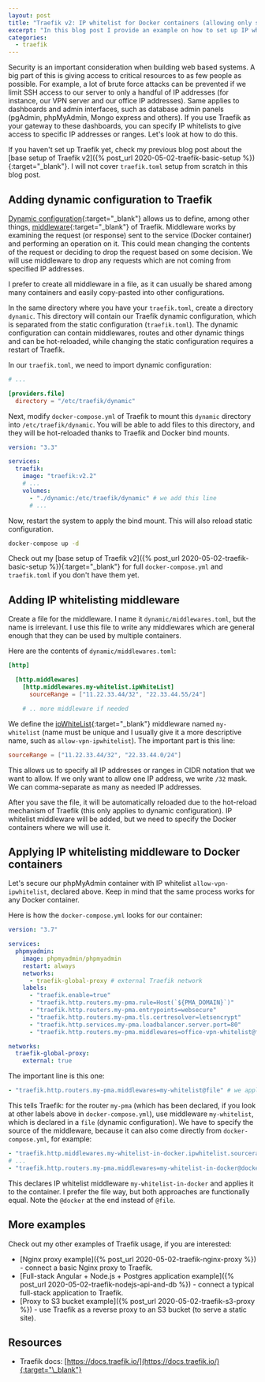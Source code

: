 ```yaml
---
layout: post
title: "Traefik v2: IP whitelist for Docker containers (allowing only specified IP addresses)"
excerpt: "In this blog post I provide an example on how to set up IP whitelist for Docker containers, such as database interfaces and private monitoring dashboards using Traefik v2."
categories:
  - traefik
---
```


Security is an important consideration when building web based systems. A big part of this is giving access to critical resources to as few people as possible. For example, a lot of brute force attacks can be prevented if we limit SSH access to our server to only a handful of IP addresses (for instance, our VPN server and our office IP addresses). Same applies to dashboards and admin interfaces, such as database admin panels (pgAdmin, phpMyAdmin, Mongo express and others). If you use Traefik as your gateway to these dashboards, you can specify IP whitelists to give access to specific IP addresses or ranges. Let's look at how to do this.

If you haven't set up Traefik yet, check my previous blog post about the [base setup of Traefik v2]({% post_url 2020-05-02-traefik-basic-setup %}){:target="\_blank"}. I will not cover `traefik.toml` setup from scratch in this blog post.

## Adding dynamic configuration to Traefik

[Dynamic configuration](https://doc.traefik.io/traefik/getting-started/configuration-overview/#the-dynamic-configuration){:target="\_blank"} allows us to define, among other things, [middleware](https://docs.traefik.io/middlewares/overview/){:target="\_blank"} of Traefik. Middleware works by examining the request (or response) sent to the service (Docker container) and performing an operation on it. This could mean changing the contents of the request or deciding to drop the request based on some decision. We will use middleware to drop any requests which are not coming from specified IP addresses.

I prefer to create all middleware in a file, as it can usually be shared among many containers and easily copy-pasted into other configurations.

In the same directory where you have your `traefik.toml`, create a directory `dynamic`. This directory will contain our Traefik dynamic configuration, which is separated from the static configuration (`traefik.toml`). The dynamic configuration can contain middlewares, routes and other dynamic things and can be hot-reloaded, while changing the static configuration requires a restart of Traefik.

In our `traefik.toml`, we need to import dynamic configuration:

```toml
# ...

[providers.file]
  directory = "/etc/traefik/dynamic"
```

Next, modify `docker-compose.yml` of Traefik to mount this `dynamic` directory into `/etc/traefik/dynamic`. You will be able to add files to this directory, and they will be hot-reloaded thanks to Traefik and Docker bind mounts.

```yaml
version: "3.3"

services:
  traefik:
    image: "traefik:v2.2"
    # ...
    volumes:
      - "./dynamic:/etc/traefik/dynamic" # we add this line
      # ...
```

Now, restart the system to apply the bind mount. This will also reload static configuration.

```bash
docker-compose up -d
```

Check out my [base setup of Traefik v2]({% post_url 2020-05-02-traefik-basic-setup %}){:target="\_blank"} for full `docker-compose.yml` and `traefik.toml` if you don't have them yet.

<p></p>

## Adding IP whitelisting middleware

Create a file for the middleware. I name it `dynamic/middlewares.toml`, but the name is irrelevant. I use this file to write any middlewares which are general enough that they can be used by multiple containers.

Here are the contents of `dynamic/middlewares.toml`:

```toml
[http]

  [http.middlewares]
    [http.middlewares.my-whitelist.ipWhiteList]
      sourceRange = ["11.22.33.44/32", "22.33.44.55/24"]

    # .. more middleware if needed
```

We define the [ipWhiteList](https://doc.traefik.io/traefik/middlewares/ipwhitelist/){:target="\_blank"} middleware named `my-whitelist` (name must be unique and I usually give it a more descriptive name, such as `allow-vpn-ipwhitelist`). The important part is this line:

```toml
sourceRange = ["11.22.33.44/32", "22.33.44.0/24"]
```

This allows us to specify all IP addresses or ranges in CIDR notation that we want to allow. If we only want to allow one IP address, we write `/32` mask. We can comma-separate as many as needed IP addresses.

After you save the file, it will be automatically reloaded due to the hot-reload mechanism of Traefik (this only applies to dynamic configuration). IP whitelist middleware will be added, but we need to specify the Docker containers where we will use it.

## Applying IP whitelisting middleware to Docker containers

Let's secure our phpMyAdmin container with IP whitelist `allow-vpn-ipwhitelist`, declared above. Keep in mind that the same process works for any Docker container.

Here is how the `docker-compose.yml` looks for our container:

```yaml
version: "3.7"

services:
  phpmyadmin:
    image: phpmyadmin/phpmyadmin
    restart: always
    networks:
      - traefik-global-proxy # external Traefik network
    labels:
      - "traefik.enable=true"
      - "traefik.http.routers.my-pma.rule=Host(`${PMA_DOMAIN}`)"
      - "traefik.http.routers.my-pma.entrypoints=websecure"
      - "traefik.http.routers.my-pma.tls.certresolver=letsencrypt"
      - "traefik.http.services.my-pma.loadbalancer.server.port=80"
      - "traefik.http.routers.my-pma.middlewares=office-vpn-whitelist@file" # we apply our middleware

networks:
  traefik-global-proxy:
    external: true
```

The important line is this one:

```yaml
- "traefik.http.routers.my-pma.middlewares=my-whitelist@file" # we apply our middleware
```

This tells Traefik: for the router `my-pma` (which has been declared, if you look at other labels above in `docker-compose.yml`), use middleware `my-whitelist`, which is declared in a `file` (dynamic configuration). We have to specify the source of the middleware, because it can also come directly from `docker-compose.yml`, for example:

```yaml
- "traefik.http.middlewares.my-whitelist-in-docker.ipwhitelist.sourcerange=11.22.33.44/32, 22.33.44.0/24" # we declare our middleware
# ...
- "traefik.http.routers.my-pma.middlewares=my-whitelist-in-docker@docker" # we apply our middleware
```

This declares IP whitelist middleware `my-whitelist-in-docker` and applies it to the container. I prefer the file way, but both approaches are functionally equal. Note the `@docker` at the end instead of `@file`.

## More examples

Check out my other examples of Traefik usage, if you are interested:

- [Nginx proxy example]({% post_url 2020-05-02-traefik-nginx-proxy %}) - connect a basic Nginx proxy to Traefik.
- [Full-stack Angular + Node.js + Postgres application example]({% post_url 2020-05-02-traefik-nodejs-api-and-db %}) - connect a typical full-stack application to Traefik.
- [Proxy to S3 bucket example]({% post_url 2020-05-02-traefik-s3-proxy %}) - use Traefik as a reverse proxy to an S3 bucket (to serve a static site).

<p></p>

## Resources

- Traefik docs: [https://docs.traefik.io/](https://docs.traefik.io/){:target="\_blank"}
